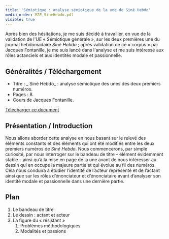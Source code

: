 ```yaml
---
title: 'Sémiotique : analyse sémiotique de la une de Siné Hebdo'
media_order: M2E_SineHebdo.pdf
visible: true
---
```


Après bien des hésitations, je me suis décidé à travailler, en vue de la validation de l'UE «&nbsp;Sémiotique générale&nbsp;», sur les deux premières une du journal hebdomadaire _Siné Hebdo_ ; après validation de ce «&nbsp;corpus&nbsp;» par Jacques Fontanille, je me suis lancé dans l'analyse et me suis intéressé aux rôles actanciels et aux identités modale et passionnelle.

## Généralités / Téléchargement

- Titre : _ Siné Hebdo_ : analyse sémiotique des unes des deux premiers numéros.
- Pages : 8.
- Cours de Jacques Fontanille.

[Télécharger ce document ](M2E_SineHebdo.pdf)

## Présentation / Introduction

Nous allons aborder cette analyse en nous basant sur le relevé des éléments constants et des éléments qui ont été modifiés entre les deux premiers numéros de _Siné Hebdo_. Nous commencerons, par simple curiosité, par nous interroger sur le bandeau de titre – élément évidemment stable – ainsi qu’à la mise en page de la une avant de nous intéresser au dessin qui en occupe la majeure partie et qui évolue au fil des numéros. Cela nous conduira à étudier l’identité de l’acteur représenté et de l’actant ainsi que sur les rôles d’énonciateur et d’énonciataire avant d’analyser son identité modale et passionnelle dans une dernière partie.

## Plan

1. Le bandeau de titre
2. Le dessin : actant et acteur
3. La figure du « résistant »
    1. Problèmes méthodologiques
    2. Modalités et passions
